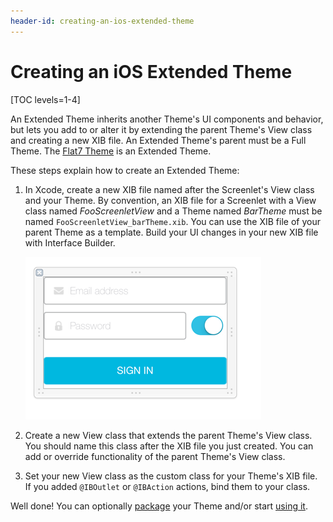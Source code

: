 ```yaml
---
header-id: creating-an-ios-extended-theme
---
```


# Creating an iOS Extended Theme

[TOC levels=1-4]

An Extended Theme inherits another Theme's UI components and behavior, but lets
you add to or alter it by extending the parent Theme's View class and
creating a new XIB file. An Extended Theme's parent must be a Full Theme. The
[Flat7 Theme](https://github.com/liferay/liferay-screens/tree/master/ios/Framework/Themes/Flat7)
is an Extended Theme.

These steps explain how to create an Extended Theme:

1.  In Xcode, create a new XIB file named after the Screenlet's View class and
    your Theme. By convention, an XIB file for a Screenlet with a View class
    named *FooScreenletView* and a Theme named *BarTheme* must be named
    `FooScreenletView_barTheme.xib`. You can use the XIB file of your parent
    Theme as a template. Build your UI changes in your new XIB file with
    Interface Builder. 

    ![Figure 1: This example Extended Theme's XIB file extends the Login Portlet's UI and behavior with a switch that lets the user show or hide the password field value.](../../../../images/screens-ios-xcode-ext-theme.png)

2.  Create a new View class that extends the parent Theme's View class. You 
    should name this class after the XIB file you just created. You can add or
    override functionality of the parent Theme's View class. 

3.  Set your new View class as the custom class for your Theme's XIB file. 
    If you added `@IBOutlet` or `@IBAction` actions, bind them to your class. 

Well done! You can optionally 
[package](/docs/7-1/tutorials/-/knowledge_base/t/packaging-ios-themes) 
your Theme and/or start 
[using it](/docs/7-1/tutorials/-/knowledge_base/t/using-themes-in-ios-screenlets). 
